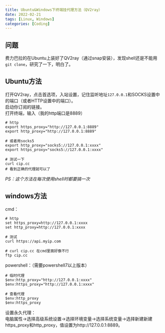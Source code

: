```yaml
---
title: Ubuntu&Windows下终端挂代理方法（QV2ray）
date: 2022-02-21
tags: [Linux, Windows]
categories: [Coding]
---
```


## 问题
费力巴拉的在Ubuntu上装好了QV2ray（通过snap安装），发现shell还是不能用`git clone`，研究了一下，明白了。

## Ubuntu方法
打开QV2ray，点击首选项，入站设置，记住监听地址`127.0.0.1`和SOCKS设置中的端口（或者HTTP设置中的端口）。  
启动你订阅的链接。  
打开终端，输入（我的http端口是8889）  
```shell
# http
export https_proxy="http://127.0.0.1:8889"
export http_proxy="http://127.0.0.1:8889"

# 或者用socks5
export http_proxy="socks5://127.0.0.1:xxxx"
export https_proxy="socks5://127.0.0.1:xxxx"

# 测试一下
curl cip.cc
# 看到正确的代理就可以了
```
*PS：这个方法在每次使用shell时都要搞一次*

## windows方法
cmd：  
```shell 
# http
set https_proxy=http://127.0.0.1:xxxx
set http_proxy=http://127.0.0.1:xxxx

# 测试
curl https://api.myip.com

# curl cip.cc 在cmd里面好像不行
ftp cip.cc
```

powershell：（需要powershell7以上版本）  
```shell
# 临时代理
$env:http_proxy="http://127.0.0.1:xxxx"
$env:https_proxy="http://127.0.0.1:xxxx"

# 查看代理
$env:http_proxy
$env:https_proxy
```

设置永久代理：  
电脑属性->选择高级系统设置->选择环境变量->选择系统变量->选择新建新建https_proxy和http_proxy，值设置为http://127.0.0.1:8889。